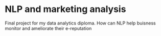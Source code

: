 # NLP and marketing analysis
Final project for my data analytics diploma. How can NLP help buisness monitor and ameliorate their e-reputation
